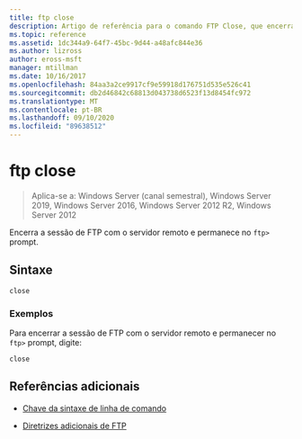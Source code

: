 ```yaml
---
title: ftp close
description: Artigo de referência para o comando FTP Close, que encerra a sessão de FTP com o servidor remoto e permanece no prompt de FTP.
ms.topic: reference
ms.assetid: 1dc344a9-64f7-45bc-9d44-a48afc844e36
ms.author: lizross
author: eross-msft
manager: mtillman
ms.date: 10/16/2017
ms.openlocfilehash: 84aa3a2ce9917cf9e59918d176751d535e526c41
ms.sourcegitcommit: db2d46842c68813d043738d6523f13d8454fc972
ms.translationtype: MT
ms.contentlocale: pt-BR
ms.lasthandoff: 09/10/2020
ms.locfileid: "89638512"
---
```

# <a name="ftp-close"></a>ftp close

> Aplica-se a: Windows Server (canal semestral), Windows Server 2019, Windows Server 2016, Windows Server 2012 R2, Windows Server 2012

Encerra a sessão de FTP com o servidor remoto e permanece no `ftp>` prompt.

## <a name="syntax"></a>Sintaxe

```
close
```

### <a name="examples"></a>Exemplos

Para encerrar a sessão de FTP com o servidor remoto e permanecer no `ftp>` prompt, digite:

```
close
```

## <a name="additional-references"></a>Referências adicionais

- [Chave da sintaxe de linha de comando](command-line-syntax-key.md)

- [Diretrizes adicionais de FTP](/previous-versions/orphan-topics/ws.10/cc756013(v=ws.10))
